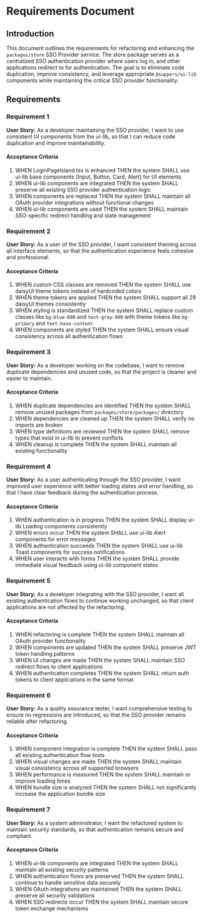# Requirements Document

## Introduction

This document outlines the requirements for refactoring and enhancing the `packages/store` SSO Provider service. The store package serves as a centralized SSO authentication provider where users log in, and other applications redirect to for authentication. The goal is to eliminate code duplication, improve consistency, and leverage appropriate `@suppers/ui-lib` components while maintaining the critical SSO provider functionality.

## Requirements

### Requirement 1

**User Story:** As a developer maintaining the SSO provider, I want to use consistent UI components from the ui-lib, so that I can reduce code duplication and improve maintainability.

#### Acceptance Criteria

1. WHEN LoginPageIsland.tsx is enhanced THEN the system SHALL use ui-lib base components (Input, Button, Card, Alert) for UI elements
2. WHEN ui-lib components are integrated THEN the system SHALL preserve all existing SSO provider authentication logic
3. WHEN components are replaced THEN the system SHALL maintain all OAuth provider integrations without functional changes
4. WHEN ui-lib components are used THEN the system SHALL maintain SSO-specific redirect handling and state management

### Requirement 2

**User Story:** As a user of the SSO provider, I want consistent theming across all interface elements, so that the authentication experience feels cohesive and professional.

#### Acceptance Criteria

1. WHEN custom CSS classes are removed THEN the system SHALL use daisyUI theme tokens instead of hardcoded colors
2. WHEN theme tokens are applied THEN the system SHALL support all 29 daisyUI themes consistently
3. WHEN styling is standardized THEN the system SHALL replace custom classes like `bg-blue-600` and `text-gray-900` with theme tokens like `bg-primary` and `text-base-content`
4. WHEN components are styled THEN the system SHALL ensure visual consistency across all authentication flows

### Requirement 3

**User Story:** As a developer working on the codebase, I want to remove duplicate dependencies and unused code, so that the project is cleaner and easier to maintain.

#### Acceptance Criteria

1. WHEN duplicate dependencies are identified THEN the system SHALL remove unused packages from `packages/store/packages/` directory
2. WHEN dependencies are cleaned up THEN the system SHALL verify no imports are broken
3. WHEN type definitions are reviewed THEN the system SHALL remove types that exist in ui-lib to prevent conflicts
4. WHEN cleanup is complete THEN the system SHALL maintain all existing functionality

### Requirement 4

**User Story:** As a user authenticating through the SSO provider, I want improved user experience with better loading states and error handling, so that I have clear feedback during the authentication process.

#### Acceptance Criteria

1. WHEN authentication is in progress THEN the system SHALL display ui-lib Loading components consistently
2. WHEN errors occur THEN the system SHALL use ui-lib Alert components for error messages
3. WHEN authentication succeeds THEN the system SHALL use ui-lib Toast components for success notifications
4. WHEN user interacts with forms THEN the system SHALL provide immediate visual feedback using ui-lib component states

### Requirement 5

**User Story:** As a developer integrating with the SSO provider, I want all existing authentication flows to continue working unchanged, so that client applications are not affected by the refactoring.

#### Acceptance Criteria

1. WHEN refactoring is complete THEN the system SHALL maintain all OAuth provider functionality
2. WHEN components are updated THEN the system SHALL preserve JWT token handling patterns
3. WHEN UI changes are made THEN the system SHALL maintain SSO redirect flows to client applications
4. WHEN authentication completes THEN the system SHALL return auth tokens to client applications in the same format

### Requirement 6

**User Story:** As a quality assurance tester, I want comprehensive testing to ensure no regressions are introduced, so that the SSO provider remains reliable after refactoring.

#### Acceptance Criteria

1. WHEN component integration is complete THEN the system SHALL pass all existing authentication flow tests
2. WHEN visual changes are made THEN the system SHALL maintain visual consistency across all supported browsers
3. WHEN performance is measured THEN the system SHALL maintain or improve loading times
4. WHEN bundle size is analyzed THEN the system SHALL not significantly increase the application bundle size

### Requirement 7

**User Story:** As a system administrator, I want the refactored system to maintain security standards, so that authentication remains secure and compliant.

#### Acceptance Criteria

1. WHEN ui-lib components are integrated THEN the system SHALL maintain all existing security patterns
2. WHEN authentication flows are preserved THEN the system SHALL continue to handle sensitive data securely
3. WHEN OAuth integrations are maintained THEN the system SHALL preserve all security validations
4. WHEN SSO redirects occur THEN the system SHALL maintain secure token exchange mechanisms